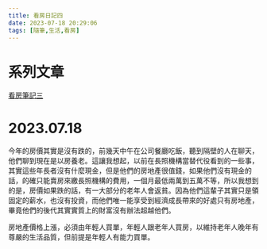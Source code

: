 ```yaml
---
title: 看房日記四
date: 2023-07-18 20:29:06
tags: [隨筆,生活,看房]
---
```


# <i class="bi bi-card-list"></i> 系列文章

<a class="icon-arrow-up-right" id = "no_underline" href=/2023/05/01/看房日記三/> 看房筆記三 </a>

# <i class="bi bi-book"></i> 2023.07.18

今年的房價其實是沒有跌的，前幾天中午在公司餐廳吃飯，聽到隔壁的人在聊天，他們聊到現在是以房養老。這讓我想起，以前在長照機構當替代役看到的一些事，其實這些年長者沒有什麼現金，但是他們的房地產很值錢，如果他們沒有現金的話，的確只能賣房來繳長照機構的費用，一個月最低兩萬到五萬不等，所以我想到的是，房價如果跌的話，有一大部分的老年人會返貧。因為他們這輩子其實只是領固定的薪水，也沒有投資，而他們唯一能享受到經濟成長帶來的好處只有房地產，畢竟他們的後代其實實質上的財富沒有辦法超越他們。

房地產價格上漲，必須由年輕人買單，年輕人跟老年人買房，以維持老年人晚年有尊嚴的生活品質，但前提是年輕人有能力買單。
